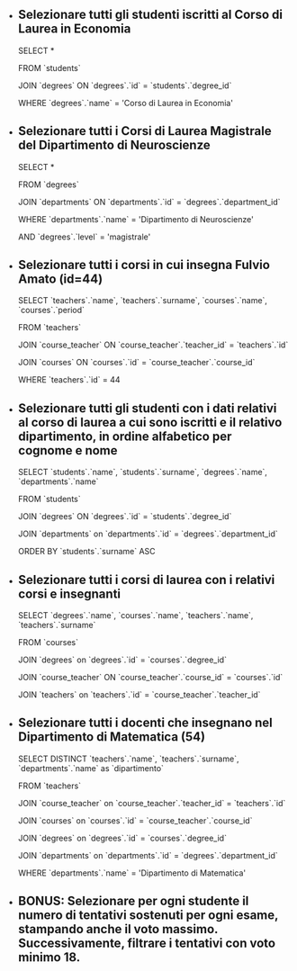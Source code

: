 - ## Selezionare tutti gli studenti iscritti al Corso di Laurea in Economia

  SELECT \*

  FROM \`students\`

  JOIN \`degrees\` ON \`degrees\`.\`id\` = \`students\`.\`degree_id\`

  WHERE \`degrees\`.\`name\` = 'Corso di Laurea in Economia'

- ## Selezionare tutti i Corsi di Laurea Magistrale del Dipartimento di Neuroscienze

  SELECT \*

  FROM \`degrees\`

  JOIN \`departments\` ON \`departments\`.\`id\` = \`degrees\`.\`department_id\`

  WHERE \`departments\`.\`name\` = 'Dipartimento di Neuroscienze'

  AND \`degrees\`.\`level\` = 'magistrale'

- ## Selezionare tutti i corsi in cui insegna Fulvio Amato (id=44)

  SELECT \`teachers\`.\`name\`, \`teachers\`.\`surname\`, \`courses\`.\`name\`, \`courses\`.\`period\`

  FROM \`teachers\`

  JOIN \`course_teacher\` ON \`course_teacher\`.\`teacher_id\` = \`teachers\`.\`id\`

  JOIN \`courses\` ON \`courses\`.\`id\` = \`course_teacher\`.\`course_id\`

  WHERE \`teachers\`.\`id\` = 44

- ## Selezionare tutti gli studenti con i dati relativi al corso di laurea a cui sono iscritti e il relativo dipartimento, in ordine alfabetico per cognome e nome

  SELECT \`students\`.\`name\`, \`students\`.\`surname\`, \`degrees\`.\`name\`, \`departments\`.\`name\`

  FROM \`students\`

  JOIN \`degrees\` ON \`degrees\`.\`id\` = \`students\`.\`degree_id\`

  JOIN \`departments\` on \`departments\`.\`id\` = \`degrees\`.\`department_id\`

  ORDER BY \`students\`.\`surname\` ASC

- ## Selezionare tutti i corsi di laurea con i relativi corsi e insegnanti

  SELECT \`degrees\`.\`name\`, \`courses\`.\`name\`, \`teachers\`.\`name\`, \`teachers\`.\`surname\`

  FROM \`courses\`

  JOIN \`degrees\` on \`degrees\`.\`id\` = \`courses\`.\`degree_id\`

  JOIN \`course_teacher\` ON \`course_teacher\`.\`course_id\` = \`courses\`.\`id\`

  JOIN \`teachers\` on \`teachers\`.\`id\` = \`course_teacher\`.\`teacher_id\`

- ## Selezionare tutti i docenti che insegnano nel Dipartimento di Matematica (54)

  SELECT DISTINCT \`teachers\`.\`name\`, \`teachers\`.\`surname\`, \`departments\`.\`name\` as \`dipartimento\`

  FROM \`teachers\`

  JOIN \`course_teacher\` on \`course_teacher\`.\`teacher_id\` = \`teachers\`.\`id\`

  JOIN \`courses\` on \`courses\`.\`id\` = \`course_teacher\`.\`course_id\`

  JOIN \`degrees\` on \`degrees\`.\`id\` = \`courses\`.\`degree_id\`

  JOIN \`departments\` on \`departments\`.\`id\` = \`degrees\`.\`department_id\`

  WHERE \`departments\`.\`name\` = 'Dipartimento di Matematica'

- ## BONUS: Selezionare per ogni studente il numero di tentativi sostenuti per ogni esame, stampando anche il voto massimo. Successivamente, filtrare i tentativi con voto minimo 18.
